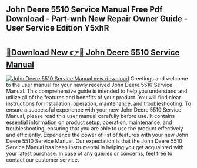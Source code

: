 ## John Deere 5510 Service Manual Free Pdf Download - Part-wnh New Repair Owner Guide - User Service Edition Y5xhR

# <h2><a href="http://bc93320.oget.top/?id=John+Deere+5510+Service+Manual">🔗Download New 👉🔴 John Deere 5510 Service Manual</a></h2>

[![John Deere 5510 Service Manual new download](https://i.imgur.com/5g1atiW.png)](http://bc93320.oget.top/?id=John+Deere+5510+Service+Manual)
Greetings and welcome to the user manual for your newly received John Deere 5510 Service Manual. This comprehensive guide is intended to help you understand and utilize all of the features and benefits of your product. You will find clear instructions for installation, operation, maintenance, and troubleshooting. To ensure a successful experience with your new John Deere 5510 Service Manual, please read this user manual carefully before use. It contains essential information on product setup, operation, maintenance, and troubleshooting, ensuring that you are able to use the product effectively and efficiently. Experience the power of list of features with your new John Deere 5510 Service Manual. Our expectation is that the John Deere 5510 Service Manual has been instrumental in helping you get acquainted with your latest purchase. In case of any queries or concerns, feel free to contact our customer service.
